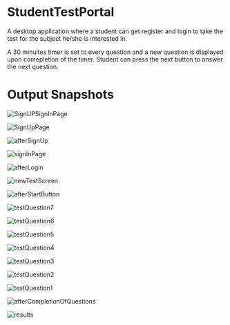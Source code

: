 # StudentTestPortal

A desktop application where a student can get register and login to take the test for the subject he/she is interested in.


A 30 minuites timer is set to every question and a new question is displayed upon comepletion of the timer. Student can press the next button to answer the next question.

# Output Snapshots

![SignUPSignInPage](https://user-images.githubusercontent.com/56950692/132827317-6a8211c2-7bdd-452a-a23d-8b33197c4731.png)

![SignUpPage](https://user-images.githubusercontent.com/56950692/132827321-373def6d-a481-43c4-917f-77d7bd574c22.png)

![afterSignUp](https://user-images.githubusercontent.com/56950692/132827334-666cce3f-ab66-4604-b999-0405057bdc22.png)

![signInPage](https://user-images.githubusercontent.com/56950692/132827323-6c29cd47-7b85-4367-9135-1088412dc381.png)

![afterLogin](https://user-images.githubusercontent.com/56950692/132827343-00d8bd6c-6790-4d54-b334-2c34bcc038eb.png)

![newTestScreen](https://user-images.githubusercontent.com/56950692/132827329-e4f886d8-3807-468a-927f-25d786a72b72.png)

![afterStartButton](https://user-images.githubusercontent.com/56950692/132827332-8ea019b5-b993-49b8-b3fd-ca1de5de17da.png)

![testQuestion7](https://user-images.githubusercontent.com/56950692/132827298-9daf7ab3-83a8-49b0-b910-be869adee1cd.png)

![testQuestion6](https://user-images.githubusercontent.com/56950692/132827301-5d0cd77e-33fa-4148-b252-b21fb0bebda6.png)

![testQuestion5](https://user-images.githubusercontent.com/56950692/132827303-f1b06a12-a235-49e9-85fb-6da71174aada.png)

![testQuestion4](https://user-images.githubusercontent.com/56950692/132827304-e534c257-bae9-47f6-9e70-479e293518a5.png)

![testQuestion3](https://user-images.githubusercontent.com/56950692/132827305-3f328402-bee0-4810-b70f-b6a6200e12af.png)

![testQuestion2](https://user-images.githubusercontent.com/56950692/132827311-7aefaec0-8cca-4ebf-aa01-e2741a9e451b.png)

![testQuestion1](https://user-images.githubusercontent.com/56950692/132827316-eb406679-4560-44b6-90cb-f5bda0bb7af0.png)


![afterCompletionOfQuestions](https://user-images.githubusercontent.com/56950692/132827337-f96eadae-c388-4224-aa21-3b8437f012e0.png)

![results](https://user-images.githubusercontent.com/56950692/132827326-bbf81f61-8fd0-4182-b411-170d21befd01.png)




